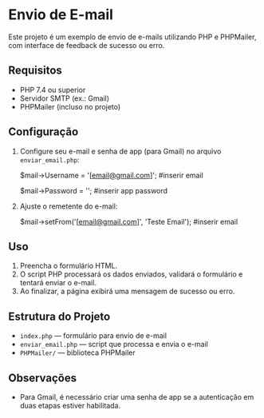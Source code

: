 # Envio de E-mail

Este projeto é um exemplo de envio de e-mails utilizando PHP e PHPMailer, com interface de feedback de sucesso ou erro.

## Requisitos

* PHP 7.4 ou superior
* Servidor SMTP (ex.: Gmail)
* PHPMailer (incluso no projeto)

## Configuração

1. Configure seu e-mail e senha de app (para Gmail) no arquivo `enviar_email.php`:

    \$mail->Username   = '[email@gmail.com]'; #inserir email

    \$mail->Password   = ''; #inserir app password

2. Ajuste o remetente do e-mail:

    \$mail->setFrom('[email@gmail.com]', 'Teste Email'); #inserir email

## Uso

1. Preencha o formulário HTML.
2. O script PHP processará os dados enviados, validará o formulário e tentará enviar o e-mail.
3. Ao finalizar, a página exibirá uma mensagem de sucesso ou erro.

## Estrutura do Projeto

* `index.php` — formulário para envio de e-mail
* `enviar_email.php` — script que processa e envia o e-mail
* `PHPMailer/` — biblioteca PHPMailer

## Observações

* Para Gmail, é necessário criar uma senha de app se a autenticação em duas etapas estiver habilitada.
